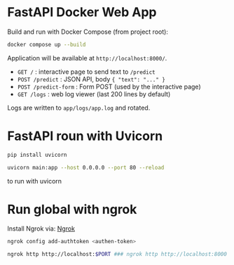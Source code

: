 # FastAPI Docker Web App

Build and run with Docker Compose (from project root):

```bash
docker compose up --build
```

Application will be available at `http://localhost:8000/`.

- `GET /` : interactive page to send text to `/predict`
- `POST /predict` : JSON API, body `{ "text": "..." }`
- `POST /predict-form` : Form POST (used by the interactive page)
- `GET /logs` : web log viewer (last 200 lines by default) 

Logs are written to `app/logs/app.log` and rotated.



# FastAPI roun with Uvicorn

```bash
pip install uvicorn
```

```bash
uvicorn main:app --host 0.0.0.0 --port 80 --reload
```
to run with uvicorn


# Run global with ngrok

Install Ngrok via: [Ngrok](https://ngrok.com/)

```bash
ngrok config add-authtoken <authen-token>

ngrok http http://localhost:$PORT ### ngrok http http://localhost:8000
```
